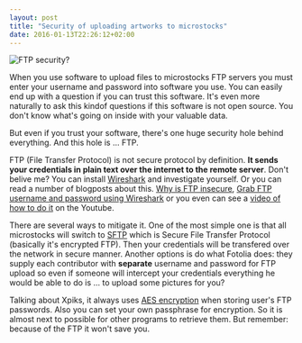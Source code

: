 ```yaml
---
layout: post
title: "Security of uploading artworks to microstocks"
date: 2016-01-13T22:26:12+02:00
---
```


<img alt="FTP security?" src='{{< misc/rel "/images/globe2.jpg" >}}' class="small-12 large-8" />

When you use software to upload files to microstocks FTP servers you must enter your username and password into software you use. You can easily end up with a question if you can trust this software. It's even more naturally to ask this kindof questions if this software is not open source. You don't know what's going on inside with your valuable data.

But even if you trust your software, there's one huge security hole behind everything. And this hole is ... FTP.

FTP (File Transfer Protocol) is not secure protocol by definition. <strong>It sends your credentials in plain text over the internet to the remote server</strong>. Don't belive me? You can install <a href="https://www.wireshark.org/" target="_blanc">Wireshark</a> and investigate yourself. Or you can read a number of blogposts about this. <a href="http://engineering.deccanhosts.com/2013/02/why-is-ftp-insecure.html" target="_blanc">Why is FTP insecure</a>, <a href="http://fixmyitsystem.com/2010/09/grab-ftp-username-and-password-using.html" target="_blanc">Grab FTP username and password using Wireshark</a> or you even can see a <a href="https://www.youtube.com/watch?v=qdo6XtFrEvo" target="_blanc">video of how to do it</a> on the Youtube.

There are several ways to mitigate it.
One of the most simple one is that all microstocks will switch to <a href="https://en.wikipedia.org/wiki/SSH_File_Transfer_Protocol" target="_blanc">SFTP</a> which is Secure File Transfer Protocol (basically it's encrypted FTP). Then your credentials will be transfered over the network in secure manner.
Another options is do what Fotolia does: they supply each contributor with <strong>separate</strong> username and password for FTP upload so even if someone will intercept your credentials everything he would be able to do is ... to upload some pictures for you?

Talking about Xpiks, it always uses <a href="https://en.wikipedia.org/wiki/Advanced_Encryption_Standard" target="_blanc">AES encryption</a> when storing user's FTP passwords. Also you can set your own passphrase for encryption. So it is almost next to possible for other programs to retrieve them. But remember: because of the FTP it won't save you.
